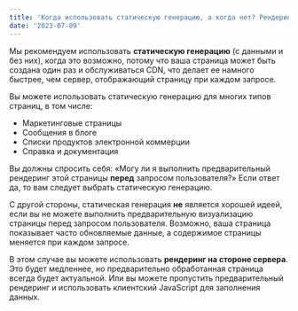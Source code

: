 ```yaml
---
title: 'Когда использовать статическую генерацию, а когда нет? Рендеринг на стороне сервера'
date: '2023-07-09'
---
```


Мы рекомендуем использовать **статическую генерацию** (с данными и без них), когда это возможно, потому что ваша страница может быть создана один раз и обслуживаться CDN, что делает ее намного быстрее, чем сервер, отображающий страницу при каждом запросе.

Вы можете использовать статическую генерацию для многих типов страниц, в том числе:

- Маркетинговые страницы
- Сообщения в блоге
- Списки продуктов электронной коммерции
- Справка и документация

Вы должны спросить себя: «Могу ли я выполнить предварительный рендеринг этой страницы **перед** запросом пользователя?» Если ответ да, то вам следует выбрать статическую генерацию.

С другой стороны, статическая генерация **не** является хорошей идеей, если вы не можете выполнить предварительную визуализацию страницы перед запросом пользователя. Возможно, ваша страница показывает часто обновляемые данные, а содержимое страницы меняется при каждом запросе.

В этом случае вы можете использовать **рендеринг на стороне сервера**. Это будет медленнее, но предварительно обработанная страница всегда будет актуальной. Или вы можете пропустить предварительный рендеринг и использовать клиентский JavaScript для заполнения данных.
